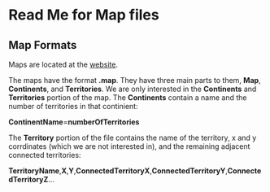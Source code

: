 # Read Me for Map files

## Map Formats

Maps are located at the [website](http://www.windowsgames.co.uk/conquest_maps.html).

The maps have the format **.map**. They have three main parts to them, **Map**, **Continents**, and **Territories**. We are only interested in the **Continents** and **Territories** portion of the map. The **Continents** contain a name and the number of territories in that continient:

**ContinentName**=**numberOfTerritories**

The **Territory** portion of the file contains the name of the territory, x and y corrdinates (which we are not interested in), and the remaining adjacent connected territories:

**TerritoryName**,**X**,**Y**,**ConnectedTerritoryX**,**ConnectedTerritoryY**,**ConnectedTerritoryZ**...
